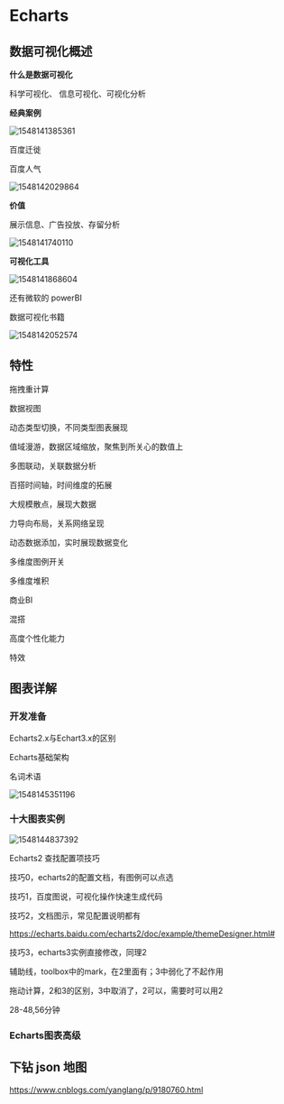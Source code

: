 # Echarts

## 数据可视化概述

**什么是数据可视化**

科学可视化、 信息可视化、可视化分析

**经典案例**

![1548141385361](C:\Users\Administrator\AppData\Roaming\Typora\typora-user-images\1548141385361.png)

百度迁徙

百度人气

![1548142029864](C:\Users\Administrator\AppData\Roaming\Typora\typora-user-images\1548142029864.png)

**价值**

展示信息、广告投放、存留分析

![1548141740110](C:\Users\Administrator\AppData\Roaming\Typora\typora-user-images\1548141740110.png)

**可视化工具**

![1548141868604](C:\Users\Administrator\AppData\Roaming\Typora\typora-user-images\1548141868604.png)

还有微软的 powerBI

数据可视化书籍

![1548142052574](C:\Users\Administrator\AppData\Roaming\Typora\typora-user-images\1548142052574.png)

## 

## 特性

拖拽重计算

数据视图

动态类型切换，不同类型图表展现

值域漫游，数据区域缩放，聚焦到所关心的数值上

多图联动，关联数据分析

百搭时间轴，时间维度的拓展

大规模散点，展现大数据

力导向布局，关系网络呈现

动态数据添加，实时展现数据变化

多维度图例开关

多维度堆积

商业BI

混搭

高度个性化能力

特效

## 图表详解

### 开发准备

Echarts2.x与Echart3.x的区别

Echarts基础架构

名词术语

![1548145351196](C:\Users\Administrator\AppData\Roaming\Typora\typora-user-images\1548145351196.png)

### 十大图表实例

![1548144837392](C:\Users\Administrator\AppData\Roaming\Typora\typora-user-images\1548144837392.png)

Echarts2 查找配置项技巧

技巧0，echarts2的配置文档，有图例可以点选

技巧1，百度图说，可视化操作快速生成代码

技巧2，文档图示，常见配置说明都有

https://echarts.baidu.com/echarts2/doc/example/themeDesigner.html# 

技巧3，echarts3实例直接修改，同理2

辅助线，toolbox中的mark，在2里面有；3中弱化了不起作用

拖动计算，2和3的区别，3中取消了，2可以，需要时可以用2

28-48,56分钟

### Echarts图表高级

## 下钻 json 地图

https://www.cnblogs.com/yanglang/p/9180760.html









